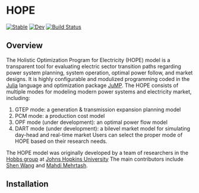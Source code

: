 # HOPE 

[![Stable](https://img.shields.io/badge/docs-stable-blue.svg)](https://SW.github.io/HOPE.jl/stable/)
[![Dev](https://img.shields.io/badge/docs-dev-blue.svg)](https://SW.github.io/HOPE.jl/dev/)
[![Build Status](https://github.com/SW/HOPE.jl/actions/workflows/CI.yml/badge.svg?branch=master)](https://github.com/SW/HOPE.jl/actions/workflows/CI.yml?query=branch%3Amaster)

## Overview
The Holistic Optimization Program for Electricity (HOPE) model is a transparent tool for evaluating electric sector transition paths regarding power system planning, system operation, optimal power follow, and market designs. It is highly configurable and modulized programming coded in the  [Julia](http://julialang.org/) language and optimization package [JuMP](http://jump.dev/). The HOPE consists of multiple modes for modeling modern power systems and electricity market, including:
1. GTEP mode: a generation & transmission expansion planning model
2. PCM mode: a production cost model
3. OPF mode (under development): an optimal power flow model
4. DART mode (under development): a bilevel market model for simulating day-head and real-time market
Users can select the proper mode of HOPE based on their research needs. 

The HOPE model was originally developed by a team of researchers in the [Hobbs group](https://hobbsgroup.johnshopkins.edu/) at [Johns Hopkins University](https://www.jhu.edu/) The main contributors include [Shen Wang](https://ceepr.mit.edu/people/wang/) and [Mahdi Mehrtash](https://github.com/MahdiMehrtash).

## Installation
